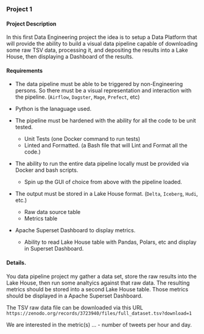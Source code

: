 ### Project 1

#### Project Description
In this first Data Engineering project the idea is to setup a Data Platform
that will provide the ability to build a visual data pipeline capable of
downloading some raw TSV data, processing it, and depositing the results into
a Lake House, then displaying a Dashboard of the results.

#### Requirements

- The data pipeline must be able to be triggered by non-Engineering persons. So there must be
a visual representation and interaction with the pipeline. (`Airflow`, `Dagster`, `Mage`, `Prefect`, etc)

- Python is the lanaguage used.

- The pipeline must be hardened with the ability for all the code to be unit tested.
    - Unit Tests (one Docker command to run tests)
    - Linted and Formatted. (a Bash file that will Lint and Format all the code.)

- The ability to run the entire data pipeline locally must be provided via Docker and bash scripts.
    - Spin up the GUI of choice from above with the pipeline loaded.

- The output must be stored in a Lake House format. (`Delta`, `Iceberg`, `Hudi`, etc.)
    - Raw data source table
    - Metrics table

- Apache Superset Dashboard to display metrics.
    - Ability to read Lake House table with Pandas, Polars, etc and display in Superset Dashboard.

#### Details.
You data pipeline project my gather a data set, store the raw results into the Lake House,
 then run some analtyics against that raw data. The resulting metrics should be stored into
 a second Lake House table. Those metrics should be displayed in a Apache Superset Dashboard.

The TSV raw data file can be downloaded via this URL `https://zenodo.org/records/3723940/files/full_dataset.tsv?download=1`

We are interested in the metric(s) ...
    - number of tweets per hour and day.
